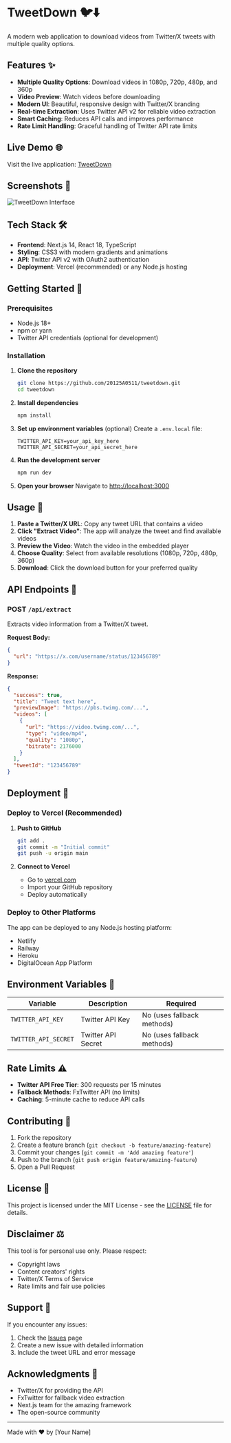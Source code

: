 # TweetDown 🐦⬇️

A modern web application to download videos from Twitter/X tweets with multiple quality options.

## Features ✨

- **Multiple Quality Options**: Download videos in 1080p, 720p, 480p, and 360p
- **Video Preview**: Watch videos before downloading
- **Modern UI**: Beautiful, responsive design with Twitter/X branding
- **Real-time Extraction**: Uses Twitter API v2 for reliable video extraction
- **Smart Caching**: Reduces API calls and improves performance
- **Rate Limit Handling**: Graceful handling of Twitter API rate limits

## Live Demo 🌐

Visit the live application: [TweetDown](https://tweetdown.vercel.app)

## Screenshots 📸

![TweetDown Interface](https://via.placeholder.com/800x400/1DA1F2/FFFFFF?text=TweetDown+Interface)

## Tech Stack 🛠️

- **Frontend**: Next.js 14, React 18, TypeScript
- **Styling**: CSS3 with modern gradients and animations
- **API**: Twitter API v2 with OAuth2 authentication
- **Deployment**: Vercel (recommended) or any Node.js hosting

## Getting Started 🚀

### Prerequisites

- Node.js 18+ 
- npm or yarn
- Twitter API credentials (optional for development)

### Installation

1. **Clone the repository**
   ```bash
   git clone https://github.com/20125A0511/tweetdown.git
   cd tweetdown
   ```

2. **Install dependencies**
   ```bash
   npm install
   ```

3. **Set up environment variables** (optional)
   Create a `.env.local` file:
   ```env
   TWITTER_API_KEY=your_api_key_here
   TWITTER_API_SECRET=your_api_secret_here
   ```

4. **Run the development server**
   ```bash
   npm run dev
   ```

5. **Open your browser**
   Navigate to [http://localhost:3000](http://localhost:3000)

## Usage 📖

1. **Paste a Twitter/X URL**: Copy any tweet URL that contains a video
2. **Click "Extract Video"**: The app will analyze the tweet and find available videos
3. **Preview the Video**: Watch the video in the embedded player
4. **Choose Quality**: Select from available resolutions (1080p, 720p, 480p, 360p)
5. **Download**: Click the download button for your preferred quality

## API Endpoints 🔌

### POST `/api/extract`

Extracts video information from a Twitter/X tweet.

**Request Body:**
```json
{
  "url": "https://x.com/username/status/123456789"
}
```

**Response:**
```json
{
  "success": true,
  "title": "Tweet text here",
  "previewImage": "https://pbs.twimg.com/...",
  "videos": [
    {
      "url": "https://video.twimg.com/...",
      "type": "video/mp4",
      "quality": "1080p",
      "bitrate": 2176000
    }
  ],
  "tweetId": "123456789"
}
```

## Deployment 🚀

### Deploy to Vercel (Recommended)

1. **Push to GitHub**
   ```bash
   git add .
   git commit -m "Initial commit"
   git push -u origin main
   ```

2. **Connect to Vercel**
   - Go to [vercel.com](https://vercel.com)
   - Import your GitHub repository
   - Deploy automatically

### Deploy to Other Platforms

The app can be deployed to any Node.js hosting platform:
- Netlify
- Railway
- Heroku
- DigitalOcean App Platform

## Environment Variables 🔧

| Variable | Description | Required |
|----------|-------------|----------|
| `TWITTER_API_KEY` | Twitter API Key | No (uses fallback methods) |
| `TWITTER_API_SECRET` | Twitter API Secret | No (uses fallback methods) |

## Rate Limits ⚠️

- **Twitter API Free Tier**: 300 requests per 15 minutes
- **Fallback Methods**: FxTwitter API (no limits)
- **Caching**: 5-minute cache to reduce API calls

## Contributing 🤝

1. Fork the repository
2. Create a feature branch (`git checkout -b feature/amazing-feature`)
3. Commit your changes (`git commit -m 'Add amazing feature'`)
4. Push to the branch (`git push origin feature/amazing-feature`)
5. Open a Pull Request

## License 📄

This project is licensed under the MIT License - see the [LICENSE](LICENSE) file for details.

## Disclaimer ⚖️

This tool is for personal use only. Please respect:
- Copyright laws
- Content creators' rights
- Twitter/X Terms of Service
- Rate limits and fair use policies

## Support 💬

If you encounter any issues:
1. Check the [Issues](https://github.com/20125A0511/tweetdown/issues) page
2. Create a new issue with detailed information
3. Include the tweet URL and error message

## Acknowledgments 🙏

- Twitter/X for providing the API
- FxTwitter for fallback video extraction
- Next.js team for the amazing framework
- The open-source community

---

Made with ❤️ by [Your Name] 